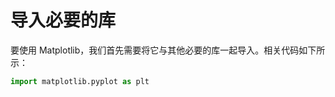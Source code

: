 # 导入必要的库

要使用 Matplotlib，我们首先需要将它与其他必要的库一起导入。相关代码如下所示：

```python
import matplotlib.pyplot as plt
```
